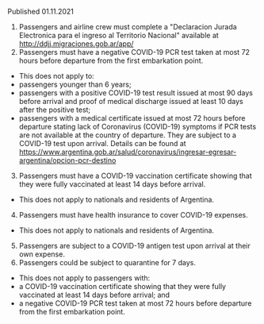 Published 01.11.2021
1. Passengers and airline crew must complete a "Declaracion Jurada Electronica para el ingreso al Territorio Nacional" available at <a href="http://ddjj.migraciones.gob.ar/app/">http://ddjj.migraciones.gob.ar/app/</a>
2. Passengers must have a negative COVID-19 PCR test taken at most 72 hours before departure from the first embarkation point.
- This does not apply to:
- passengers younger than 6 years;
- passengers with a positive COVID-19 test result issued at most 90 days before arrival and proof of medical discharge issued at least 10 days after the positive test;
- passengers with a medical certificate issued at most 72 hours before departure stating lack of Coronavirus (COVID-19) symptoms if PCR tests are not available at the country of departure. They are subject to a COVID-19 test upon arrival. Details can be found at <a href="https://www.argentina.gob.ar/salud/coronavirus/ingresar-egresar-argentina/opcion-pcr-destino">https://www.argentina.gob.ar/salud/coronavirus/ingresar-egresar-argentina/opcion-pcr-destino</a>
3. Passengers must have a COVID-19 vaccination certificate showing that they were fully vaccinated at least 14 days before arrival.
- This does not apply to nationals and residents of Argentina.
4. Passengers must have health insurance to cover COVID-19 expenses.
- This does not apply to nationals and residents of Argentina.
5. Passengers are subject to a COVID-19 antigen test upon arrival at their own expense.
6. Passengers could be subject to quarantine for 7 days.
- This does not apply to passengers with:
- a COVID-19 vaccination certificate showing that they were fully vaccinated at least 14 days before arrival; and
- a negative COVID-19 PCR test taken at most 72 hours before departure from the first embarkation point.